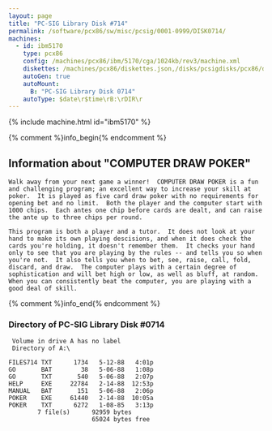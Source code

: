 ```yaml
---
layout: page
title: "PC-SIG Library Disk #714"
permalink: /software/pcx86/sw/misc/pcsig/0001-0999/DISK0714/
machines:
  - id: ibm5170
    type: pcx86
    config: /machines/pcx86/ibm/5170/cga/1024kb/rev3/machine.xml
    diskettes: /machines/pcx86/diskettes.json,/disks/pcsigdisks/pcx86/diskettes.json
    autoGen: true
    autoMount:
      B: "PC-SIG Library Disk 0714"
    autoType: $date\r$time\rB:\rDIR\r
---
```


{% include machine.html id="ibm5170" %}

{% comment %}info_begin{% endcomment %}

## Information about "COMPUTER DRAW POKER"

    Walk away from your next game a winner!  COMPUTER DRAW POKER is a fun
    and challenging program; an excellent way to increase your skill at
    poker.  It is played as five card draw poker with no requirements for
    opening bet and no limit.  Both the player and the computer start with
    1000 chips.  Each antes one chip before cards are dealt, and can raise
    the ante up to three chips per round.
    
    This program is both a player and a tutor.  It does not look at your
    hand to make its own playing descisions, and when it does check the
    cards you're holding, it doesn't remember them.  It checks your hand
    only to see that you are playing by the rules -- and tells you so when
    you're not.  It also tells you when to bet, see, raise, call, fold,
    discard, and draw.  The computer plays with a certain degree of
    sophistication and will bet high or low, as well as bluff, at random.
    When you can consistently beat the computer, you are playing with a
    good deal of skill.
{% comment %}info_end{% endcomment %}


### Directory of PC-SIG Library Disk #0714

     Volume in drive A has no label
     Directory of A:\

    FILES714 TXT      1734   5-12-88   4:01p
    GO       BAT        38   5-06-88   1:08p
    GO       TXT       540   5-06-88   2:07p
    HELP     EXE     22784   2-14-88  12:53p
    MANUAL   BAT       151   5-06-88   2:06p
    POKER    EXE     61440   2-14-88  10:05a
    POKER    TXT      6272   1-08-85   3:13p
            7 file(s)      92959 bytes
                           65024 bytes free
